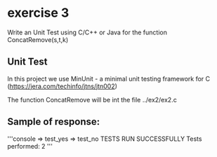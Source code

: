 

# exercise 3
Write an Unit Test using C/C++ or Java for the function ConcatRemove(s,t,k)

## Unit Test
In this project we use MinUnit - a minimal unit testing framework for C (https://jera.com/techinfo/jtns/jtn002)

The function ConcatRemove will be int the file ../ex2/ex2.c 

## Sample of response:
'''console
=> test_yes
=> test_no
TESTS RUN SUCCESSFULLY
Tests performed: 2
'''
